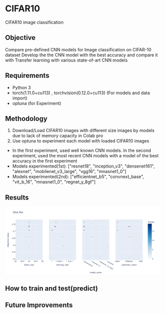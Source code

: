 # CIFAR10
CIFAR10 image classification

## Objective
Compare pre-defined CNN models for Image classification on CIFAR-10 dataset
Develop the the CNN model with the best accuracy and compare it with Transfer learning with various state-of-art CNN models

## Requirements
- Python 3
- torch(1.11.0+cu113) , torchvision(0.12.0+cu113) (For models and data import)
- optuna (for Experiment)

## Methodology
1. Download/Load CIFAR10 images with different size images by models due to lack of memory capacity in Colab pro
2. Use optuna to experiment each model with loaded CIFAR10 images </br>
  - In the first experiment, used well known CNN models. In the second experiment, used the most recent CNN models with a model of the best accuracy in the first experiment </br>
  - Models experimented(1st): ["resnet18", "inception_v3", "densenet161", "alexnet", "mobilenet_v3_large", "vgg16", "mnasnet1_0"]</br>
  - Models experimented(2nd): ["efficientnet_b5", "convnext_base", "vit_b_16", "mnasnet1_0", "regnet_y_8gf"]</br>
  
## Results
![1stExp](/images/cifar10_study1_plot_slice.png)


## How to train and test(predict)

## Future Improvements
